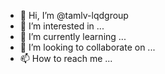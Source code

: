 - 👋 Hi, I’m @tamlv-lqdgroup
- 👀 I’m interested in ...
- 🌱 I’m currently learning ...
- 💞️ I’m looking to collaborate on ...
- 📫 How to reach me ...

<!---
tamlv-lqdgroup/tamlv-lqdgroup is a ✨ special ✨ repository because its `README.md` (this file) appears on your GitHub profile.
You can click the Preview link to take a look at your changes.
--->
